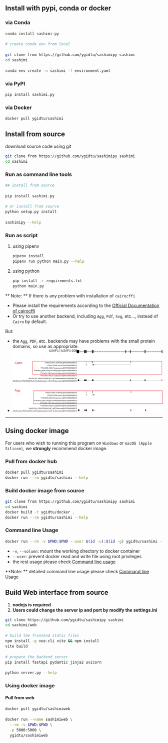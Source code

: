 
## Install with pypi, conda or docker

###  via Conda
```bash
conda install sashimi-py

# create conda env from local

git clone from https://github.com/ygidtu/sashimipy sashimi
cd sashimi

conda env create -n sashimi -f environment.yaml
```

### via PyPI

```bash
pip install sashimi.py
```

### via Docker

```bash
docker pull ygidtu/sashimi
```

## Install from source

download source code using git
```bash
git clone from https://github.com/ygidtu/sashimipy sashimi
cd sashimi
```

### Run as command line tools

```bash
## install from source

pip install sashimi.py

# or install from source
python setup.py install

sashimipy --help
```

### Run as script
1. using pipenv
    ```bash
    pipenv install
    pipenv run python main.py --help
    ```

2. using python
    ```bash
    pip install -r requirements.txt
    python main.py
    ```

** Note: **
If there is any problem with installation of `cairocffi`

- Please install the requirements according to the [Official Documentation of cairocffi](https://cairocffi.readthedocs.io/en/stable/overview.html)
- Or try to use another backend, including `Agg`, `Pdf`, `Svg`, etc..., instead of `Cairo` by default.

But:
- the `Agg`, `PDF`, etc. backends may have problems with the small protein domains, so use as appropriate.
- ![](imgs/cmd/1.svg)

---

## Using docker image

For users who wish to running this program on `Windows` or `macOS (Apple Silicon)`, we **strongly** recommend docker image.

### Pull from docker hub
```bash
docker pull ygidtu/sashimi
docker run --rm ygidtu/sashimi --help
```

### Build docker image from source
```bash
git clone from https://github.com/ygidtu/sashimipy sashimi
cd sashimi
docker build -t ygidtu/docker .
docker run --rm ygidtu/sashimi --help
```

### Command line Usage

```bash
docker run --rm -v $PWD:$PWD --user $(id -u):$(id -g) ygidtu/sashimi --help
```

- `-v`, `--volumn`: mount the working directory to docker container
- `--user`: prevent docker read and write file using root privileges
- the rest usage please check [Command line usage](./command.md)

**Note: ** detailed command line usage please check [Command line Usage](./command.md)


## Build Web interface from source

1. **nodejs is required**
2. **Users could change the server ip and port by modify the settings.ini**

```bash
git clone https://github.com/ygidtu/sashimipy sashimi
cd sashimi/web

# build the frontend static files
npm install -g vue-cli vite && npm install
vite build

# prepare the backend server
pip install fastapi pydantic jinja2 uvicorn

python server.py --help
```


### Using docker image

#### Pull from web

```bash
docker pull ygidtu/sashimiweb

docker run --name sashimiweb \
  --rm -v $PWD:$PWD \
  -p 5000:5000 \
  ygidtu/sashimiweb 
```